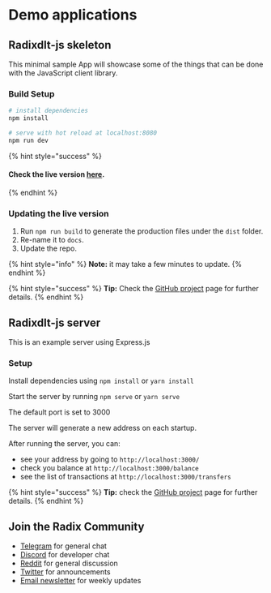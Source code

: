 # Demo applications

## Radixdlt-js skeleton <a id="radixdlt-js-skeleton"></a>

This minimal sample App will showcase some of the things that can be done with the JavaScript client library.

### Build Setup <a id="build-setup"></a>

```bash
# install dependencies
npm install

# serve with hot reload at localhost:8080
npm run dev
```

{% hint style="success" %}
#### Check the live version [here](https://radixdlt.github.io/radixdlt-js-skeleton). <a id="check-the-live-version-here"></a>
{% endhint %}

### Updating the live version <a id="how-to-update-the-live-version"></a>

1. Run `npm run build` to generate the production files under the `dist` folder.
2. Re-name it to `docs`.
3. Update the repo.

{% hint style="info" %}
**Note:** it may take a few minutes to update.
{% endhint %}

{% hint style="success" %}
**Tip:** Check the [GitHub project](https://github.com/radixdlt/radixdlt-js-skeleton) page for further details.
{% endhint %}

## Radixdlt-js server <a id="radixdlt-js-server"></a>

This is an example server using Express.js

### Setup <a id="setup"></a>

Install dependencies using `npm install` or `yarn install`

Start the server by running `npm serve` or `yarn serve`

The default port is set to 3000

The server will generate a new address on each startup.

After running the server, you can:

* see your address by going to `http://localhost:3000/`
* check you balance at `http://localhost:3000/balance`
* see the list of transactions at `http://localhost:3000/transfers`

{% hint style="success" %}
**Tip:** check the [GitHub project](https://github.com/radixdlt/radixdlt-js-server-example) page for further details.
{% endhint %}

## Join the Radix Community <a id="join-the-radix-community"></a>

* [Telegram](https://t.me/radix_dlt) for general chat
* [Discord](https://discord.gg/7Q7HSZZ) for developer chat
* [Reddit](https://reddit.com/r/radix) for general discussion
* [Twitter](https://twitter.com/radixdlt) for announcements
* [Email newsletter](https://radixdlt.typeform.com/to/nyKvMV) for weekly updates

